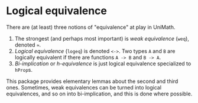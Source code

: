 # Logical equivalence

There are (at least) three notions of "equivalence" at play in UniMath.

 1. The strongest (and perhaps most important) is _weak equivalence_ (`weq`),
    denoted `≃`.
 2. _Logical equivalence_ (`logeq`) is denoted `<->`. Two types
    `A` and `B` are logically equivalent if there are functions `A -> B` and 
    `B -> A`.
 3. _Bi-implication_ or _h-equivalence_ is just logical equivalence
    specialized to `hProp`s.
    
This package provides elementary lemmas about the second and third ones.
Sometimes, weak equivalences can be turned into logical equivalences, and so
on into bi-implication, and this is done where possible.
